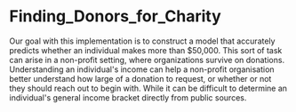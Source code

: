 # Finding_Donors_for_Charity
Our goal with this implementation is to construct a model that accurately predicts whether an individual makes more than $50,000. This sort of task can arise in a non-profit setting, where organizations survive on donations. Understanding an individual's income can help a non-profit organisation better understand how large of a donation to request, or whether or not they should reach out to begin with. While it can be difficult to determine an individual's general income bracket directly from public sources.
